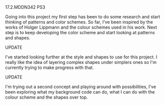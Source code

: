 17.2.MDDN342 PS3

Going into this project my first step has been to do some research and start thinking of patterns and color schemes. So far, I've been inspired by the works of Holger Lippmann and the colour schemes used in his work. Next step is to keep developing the color scheme and start looking at patterns and shapes.

UPDATE

I've started looking further at the style and shapes to use for this project. I really like the idea of layering complex shapes under simplers ones so I'm currently trying to make progress with that.

UPDATE

I'm trying out a second concept and playing around with possibilities, I've been exploring what my background code can do, what I can do with the colour scheme and the shapes over top.
